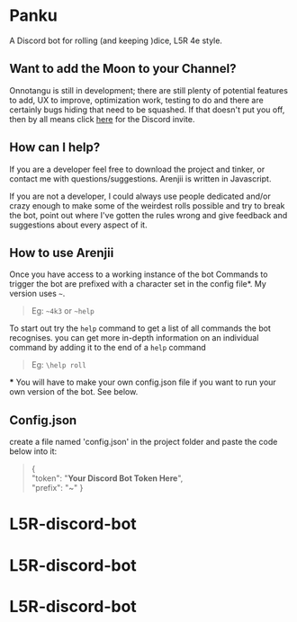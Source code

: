 # Panku

A Discord bot for rolling (and keeping )dice, L5R 4e style. 

## Want to add the Moon to your Channel?

Onnotangu is still in development; there are still plenty of potential features to add, UX to improve, optimization work, testing to do and there are certainly bugs hiding that need to be squashed.
If that doesn't put you off, then by all means click [here](https://discord.com/api/oauth2/authorize?client_id=1067907068369063977&permissions=8&scope=bot) for the Discord invite.

## How can I help?

If you are a developer feel free to download the project and tinker, or contact me with questions/suggestions. Arenjii is written in Javascript.

If you are not a developer, I could always use people dedicated and/or crazy enough to make some of the weirdest rolls possible and try to break the bot, point out where I've gotten the rules wrong and give feedback and suggestions about every aspect of it.



## How to use Arenjii
Once you have access to a working instance of the bot
Commands to trigger the bot are prefixed with a character set in the config file*.
My version uses `~`.
>Eg: `~4k3` or `~help`

To start out try the `help` command to get a list of all commands the bot recognises. you can get more in-depth information on an individual command by adding it to the end of a `help` command
>Eg: `\help roll`

__*__ You will have to make your own config.json file if you want to run your own version of the bot. See below.

## Config.json
create a file named 'config.json' in the project folder and paste the code below into it:
>{  
>	"token": "__Your Discord Bot Token Here__",  
>	"prefix": "~" 
>}  
# L5R-discord-bot
# L5R-discord-bot
# L5R-discord-bot

